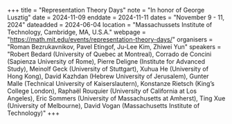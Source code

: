 +++
title = "Representation Theory Days"
note = "In honor of George Lusztig"
date = 2024-11-09
enddate = 2024-11-11
dates = "November 9 - 11, 2024"
dateadded = 2024-06-04
location = "Massachussets Institute of Technology, Cambridge, MA, U.S.A."
webpage = "https://math.mit.edu/events/representation-theory-days/"
organisers = "Roman Bezrukavnikov, Pavel Etingof, Ju-Lee Kim, Zhiwei Yun"
speakers = "Robert Bedard (University of Quebec at Montreal), Corrado de Concini (Sapienza University of Rome), Pierre Deligne (Institute for Advanced Study), Meinolf Geck (University of Stuttgart), Xuhua He (University of Hong Kong), David Kazhdan (Hebrew University of Jerusalem), Gunter Malle (Technical University of Kaiserslautern), Konstanze Rietsch (King’s College London), Raphaël Rouquier (University of California at Los Angeles), Eric Sommers (University of Massachusetts at Amherst), Ting Xue (University of Melbourne), David Vogan (Massachusetts Institute of Technology)"
+++
